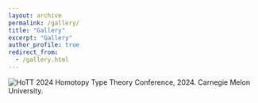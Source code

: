 ```yaml
---
layout: archive
permalink: /gallery/
title: "Gallery"
excerpt: "Gallery"
author_profile: true
redirect_from: 
  - /gallery.html
---
```



![HoTT 2024](HoTT_Group_photo.jpeg)
Homotopy Type Theory Conference, 2024. Carnegie Melon University.

